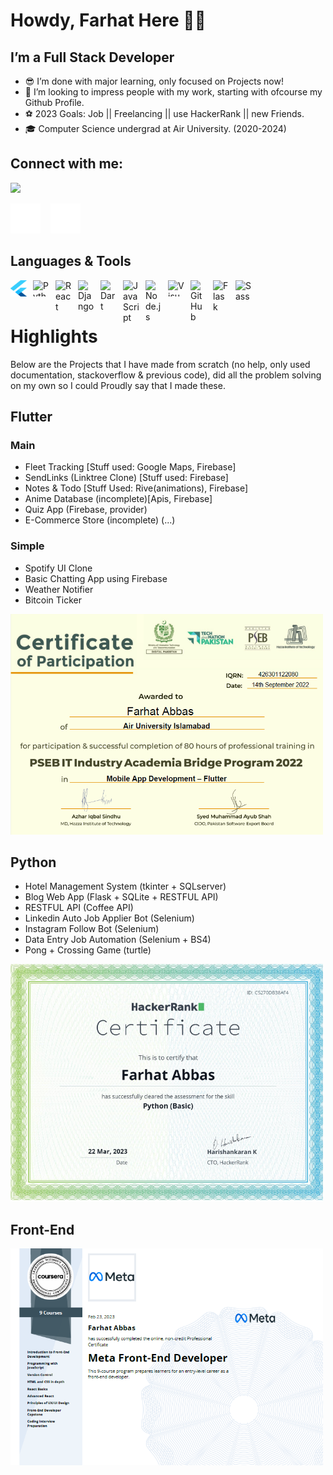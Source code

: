 # Howdy, Farhat Here 👋🤠

## I’m a Full Stack Developer 

- 😎 I’m done with major learning, only focused on Projects now!
- 🦄 I’m looking to impress people with my work, starting with ofcourse my Github Profile.
- ⚽ 2023 Goals: Job || Freelancing || use HackerRank || new Friends.
- 🎓 Computer Science undergrad at Air University. (2020-2024)  

## Connect with me:
<img width=250px src= "https://media3.giphy.com/media/8kNXP2sk7e6e4/giphy.gif"/>

[![website](./img/linkedin-dark.svg)](linkedin)
&nbsp;&nbsp;
[![website](./img/instagram-dark.svg)](instagram)



## Languages & Tools
[<img align="left" alt="Flutter" width="26px" height="26px" src="./img/flutter-icon.png" style="padding-right:10px;" />]()
[<img align="left" alt="Python" width="26px" height="26px" src="https://assets.stickpng.com/images/5848152fcef1014c0b5e4967.png" style="padding-right:10px;" />]()
[<img align="left" alt="React" width="26px" src="https://cdn.jsdelivr.net/gh/devicons/devicon/icons/react/react-original.svg" style="padding-right:10px;" />]()
[<img align="left" alt="Django" width="26px" src="https://icon-library.com/images/django-icon/django-icon-0.jpg" style="padding-right:10px;" />]()
[<img align="left" alt="Dart" width="26px" src="https://uxwing.com/wp-content/themes/uxwing/download/brands-and-social-media/dart-programming-language-icon.png" style="padding-right:10px;" />]()
[<img align="left" alt="JavaScript" width="26px" src="https://cdn.jsdelivr.net/gh/devicons/devicon/icons/javascript/javascript-original.svg" style="padding-right:10px;" />]()
[<img align="left" alt="Node.js" width="26px" src="https://cdn.jsdelivr.net/gh/devicons/devicon/icons/nodejs/nodejs-original.svg" style="padding-right:10px;" />]()
[<img align="left" alt="Visual Studio Code" width="26px" height="26px" src="https://cdn.jsdelivr.net/gh/devicons/devicon/icons/vscode/vscode-original.svg" style="padding-right:10px;" />]()
[<img align="left" alt="GitHub" width="26px" src="https://user-images.githubusercontent.com/3369400/139447912-e0f43f33-6d9f-45f8-be46-2df5bbc91289.png" style="padding-right:10px;" />]()
[<img align="left" alt="Flask" width="26px" src="https://cdn.iconscout.com/icon/free/png-256/flask-51-285137.png?f=webp&w=256" style="padding-right:10px;" />]()
[<img align="left" alt="Sass" width="26px" src="https://cdn.jsdelivr.net/gh/devicons/devicon/icons/sass/sass-original.svg" style="padding-right:10px;" />]()
<br/>
<br/>

# Highlights
Below are the Projects that I have made from scratch (no help, only used documentation, stackoverflow & previous code), did all the problem solving on my own so I could Proudly say that I made these.
## Flutter
### Main
- Fleet Tracking [Stuff used: Google Maps, Firebase]
- SendLinks (Linktree Clone) [Stuff used: Firebase]
- Notes & Todo [Stuff Used: Rive(animations), Firebase]
- Anime Database (incomplete)[Apis, Firebase]
- Quiz App (Firebase, provider)
- E-Commerce Store (incomplete) (...)
### Simple
- Spotify UI Clone
- Basic Chatting App using Firebase
- Weather Notifier
- Bitcoin Ticker


[<img alt="Flutter" width="500px" src="./img/flutter-course.png" style="padding-right:10px;" />](https://learn.iqracity.org/pluginfile.php/1/tool_certificate/issues/1667543460/7061247537FA.pdf)

## Python
- Hotel Management System (tkinter + SQLserver)
- Blog Web App (Flask + SQLite + RESTFUL API) 
- RESTFUL API (Coffee API)
- Linkedin Auto Job Applier Bot (Selenium)
- Instagram Follow Bot (Selenium)
- Data Entry Job Automation (Selenium + BS4)
- Pong + Crossing Game (turtle)


[<img alt="Python" width="500px" src="./img/python-course.png" style="padding-right:10px;" />](https://www.hackerrank.com/certificates/c5270db38af4)

## Front-End
[<img alt="Front-End" width="500px" src="./img/front-end-course.png" style="padding-right:10px;" />](https://coursera.org/verify/professional-cert/XA7NYXKEXC6F)








[linkedin]: https://www.linkedin.com/in/farhat-abbas/
[instagram]: https://www.instagram.com/_radbae_/